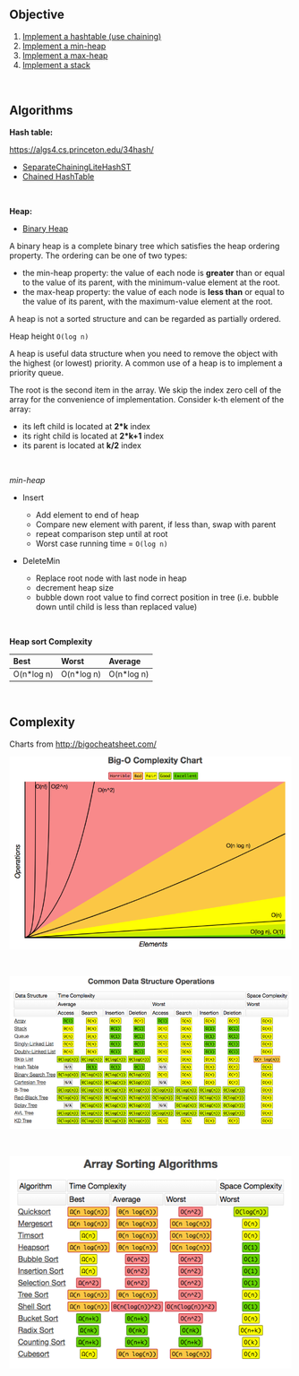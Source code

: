 ## Objective 

1. [Implement a hashtable (use chaining)](src/main/java/com/github/noconnor/reference/ChainedHashTable.java)
2. [Implement a min-heap](src/main/java/com/github/noconnor/reference/MinHeap.java)
3. [Implement a max-heap](src/main/java/com/github/noconnor/reference/MaxHeap.java)
4. [Implement a stack](src/main/java/com/github/noconnor/reference/Stack.java)

<br>

## Algorithms

**Hash table:**

https://algs4.cs.princeton.edu/34hash/

* [SeparateChainingLiteHashST](https://algs4.cs.princeton.edu/34hash/SeparateChainingLiteHashST.java.html)
* [Chained HashTable](http://www.algolist.net/Data_structures/Hash_table/Chaining)

<br>

**Heap:**

* [Binary Heap](https://www.cs.cmu.edu/~adamchik/15-121/lectures/Binary%20Heaps/heaps.html)

A binary heap is a complete binary tree which satisfies the heap ordering property. The ordering can be one of two types:

* the min-heap property: the value of each node is **greater** than or equal to the value of its parent, with the minimum-value element at the root.
* the max-heap property: the value of each node is **less than** or equal to the value of its parent, with the maximum-value element at the root.

A heap is not a sorted structure and can be regarded as partially ordered.

Heap height `O(log n)`

A heap is useful data structure when you need to remove the object with the highest (or lowest) priority. 
A common use of a heap is to implement a priority queue.

The root is the second item in the array. 
We skip the index zero cell of the array for the convenience of implementation. 
Consider k-th element of the array:

* its left child is located at **2\*k** index 
* its right child is located at **2\*k+1** index 
* its parent is located at **k/2** index

<br>

*min-heap*

* Insert
  * Add element to end of heap
  * Compare new element with parent, if less than, swap with parent
  * repeat comparison step until at root
  * Worst case running time = `O(log n)`

* DeleteMin
  * Replace root node with last node in heap
  * decrement heap size
  * bubble down root value to find correct position in tree (i.e. bubble down until child is less than replaced value)

<br>

**Heap sort Complexity**

| Best| Worst | Average |
|:----|:------|:--------|
|O(n*log n)|O(n*log n)|O(n*log n)|

<br>

## Complexity

Charts from http://bigocheatsheet.com/

![Complexity Overview](src/main/resources/complexity_chart.png?raw=true)

<br>

![Structure Complexity Overview](src/main/resources/DS_complexities.png?raw=true)

<br>

![Sorting Complexity Overview](src/main/resources/sorting_complexities.png?raw=true)
